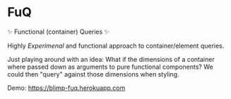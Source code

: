 # FuQ

:sparkles: Functional (container) Queries :sparkles:

Highly *Experimenal* and functional approach to container/element queries.

Just playing around with an idea: What if the dimensions of a container where passed down as arguments to pure functional components? We could then "query" against those dimensions when styling.

Demo: https://blimp-fuq.herokuapp.com
